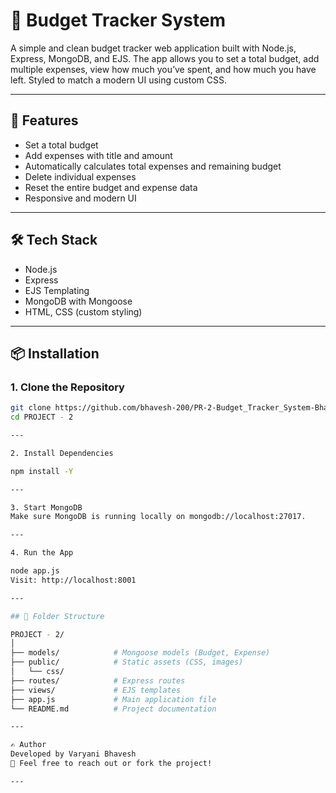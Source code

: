 # 💸 Budget Tracker System

A simple and clean budget tracker web application built with Node.js, Express, MongoDB, and EJS. The app allows you to set a total budget, add multiple expenses, view how much you’ve spent, and how much you have left. Styled to match a modern UI using custom CSS.

---

## 🚀 Features

- Set a total budget
- Add expenses with title and amount
- Automatically calculates total expenses and remaining budget
- Delete individual expenses
- Reset the entire budget and expense data
- Responsive and modern UI

---

## 🛠️ Tech Stack

- Node.js
- Express
- EJS Templating
- MongoDB with Mongoose
- HTML, CSS (custom styling)

---

## 📦 Installation

### 1. Clone the Repository

```bash
git clone https://github.com/bhavesh-200/PR-2-Budget_Tracker_System-Bhavesh-7418.git
cd PROJECT - 2

---

2. Install Dependencies

npm install -Y

---

3. Start MongoDB
Make sure MongoDB is running locally on mongodb://localhost:27017.

---

4. Run the App

node app.js
Visit: http://localhost:8001

---

## 📁 Folder Structure

PROJECT - 2/
│
├── models/            # Mongoose models (Budget, Expense)
├── public/            # Static assets (CSS, images)
│   └── css/
├── routes/            # Express routes
├── views/             # EJS templates
├── app.js             # Main application file
└── README.md          # Project documentation

---

✍️ Author
Developed by Varyani Bhavesh
🚀 Feel free to reach out or fork the project!

---
